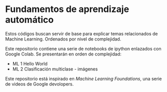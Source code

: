 # Fundamentos de aprendizaje automático
Estos códigos buscan servir de base para explicar temas relacionados de Machine Learning. Ordenados por nivel de complejidad.

Este repositorio contiene una serie de notebooks de ipython enlazados con Google Colab. Se presentarán en orden de complejidad:

- ML 1 Hello World
- ML 2 Clasificación multiclase - imágenes

Este repositorio está inspirado en *Machine Learning Foundations*, una serie de videos de Google devolopers. 
